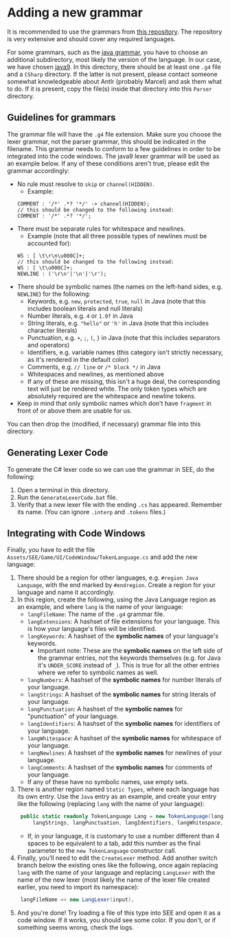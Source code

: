 # Adding a new grammar
It is recommended to use the grammars from [this repository](https://github.com/antlr/grammars-v4).
The repository is very extensive and should cover any required languages.

For some grammars, such as the [java grammar](https://github.com/antlr/grammars-v4/tree/master/java),
you have to choose an additional subdirectory, most likely the version of the language.
In our case, we have chosen [java9](https://github.com/antlr/grammars-v4/tree/master/java/java9).
In this directory, there should be at least one `.g4` file and a `CSharp` directory.
If the latter is not present, please contact someone somewhat knowledgeable about Antlr (probably Marcel) and ask them what to do.
If it is present, copy the file(s) inside that directory into this `Parser` directory.

## Guidelines for grammars
The grammar file will have the `.g4` file extension. 
Make sure you choose the lexer grammar, not the parser grammar, this should be indicated in the filename.
This grammar needs to conform to a few guidelines in order to be integrated into the code windows.
The java9 lexer grammar will be used as an example below.
If any of these conditions aren't true, please edit the grammar accordingly:
- No rule must resolve to `skip` or `channel(HIDDEN)`.
  - Example: 
  ```antlr
  COMMENT : '/*' .*? '*/' -> channel(HIDDEN);
  // this should be changed to the following instead:
  COMMENT : '/*' .*? '*/';
  ```
- There must be separate rules for whitespace and newlines.
  - Example (note that all three possible types of newlines must be accounted for):
  ```antlr
  WS : [ \t\r\n\u000C]+;
  // this should be changed to the following instead:
  WS : [ \t\u000C]+;
  NEWLINE : ('\r\n'|'\n'|'\r');
  ```
- There should be symbolic names (the names on the left-hand sides, e.g. `NEWLINE`) for the following:
  - Keywords, e.g. `new`, `protected`, `true`, `null` in Java (note that this includes boolean literals and null literals)
  - Number literals, e.g. `4` or `1.0f` in Java
  - String literals, e.g. `"hello"` or `'h'` in Java (note that this includes character literals)
  - Punctuation, e.g. `+`, `;`, `(`, `}` in Java (note that this includes separators and operators)
  - Identifiers, e.g. variable names (this category isn't strictly necessary, as it's rendered in the default color)
  - Comments, e.g. `// line` or `/* block */` in Java
  - Whitespaces and newlines, as mentioned above
  - If any of these are missing, this isn't a huge deal, the corresponding text will just be rendered white.
    The only token types which are absolutely required are the whitespace and newline tokens.
- Keep in mind that only symbolic names which don't have `fragment` in front of or above them are usable for us.

You can then drop the (modified, if necessary) grammar file into this directory.

## Generating Lexer Code
To generate the C# lexer code so we can use the grammar in SEE, do the following:
1. Open a terminal in this directory.
2. Run the `GenerateLexerCode.bat` file.
3. Verify that a new lexer file with the ending `.cs` has appeared. Remember its name.
   (You can ignore `.interp` and `.tokens` files.)

## Integrating with Code Windows
Finally, you have to edit the file `Assets/SEE/Game/UI/CodeWindow/TokenLanguage.cs` and add the new language:
1. There should be a region for other languages, e.g. `#region Java Language`, with the end marked by `#endregion`.
   Create a region for your language and name it accordingly.
2. In this region, create the following, using the Java Language region as an example, 
   and where `lang` is the name of your language:
   - `langFileName`: The name of the `.g4` grammar file.
   - `langExtensions`: A hashset of file extensions for your language.
     This is how your language's files will be identified.
   - `langKeywords`: A hashset of the **symbolic names** of your language's keywords.
     - Important note: These are the **symbolic names** on the left side of the grammar entries, 
       _not_ the keywords themselves (e.g. for Java it's `UNDER_SCORE` instead of `_`).
       This is true for all the other entries where we refer to symbolic names as well.
   - `langNumbers`: A hashset of the **symbolic names** for number literals of your language.
   - `langStrings`: A hashset of the **symbolic names** for string literals of your language.
   - `langPunctuation`: A hashset of the **symbolic names** for "punctuation" of your language.
   - `langIdentifiers`: A hashset of the **symbolic names** for identifiers of your language.
   - `langWhitespace`: A hashset of the **symbolic names** for whitespace of your language.
   - `langNewlines`: A hashset of the **symbolic names** for newlines of your language.
   - `langComments`: A hashset of the **symbolic names** for comments of your language.
   - If any of these have no symbolic names, use empty sets.
3. There is another region named `Static Types`, where each language has its own entry.
   Use the `Java` entry as an example, and create your entry like the following 
   (replacing `lang` with the name of your language):
   ```c#
    public static readonly TokenLanguage Lang = new TokenLanguage(langFileName, langExtensions, langKeywords, langNumbers,
        langStrings, langPunctuation, langIdentifiers, langWhitespace, langNewlines, langComments);
   ```
   - If, in your language, it is customary to use a number different than 4 spaces to be equivalent to a tab,
    add this number as the final parameter to the `new TokenLanguage` constructor call.
4. Finally, you'll need to edit the `CreateLexer` method.
   Add another switch branch below the existing ones like the following, once again
   replacing `lang` with the name of your language and replacing `LangLexer` with the name
   of the new lexer (most likely the name of the lexer file created earlier, you need to import its namespace):
   ```cs
    langFileName => new LangLexer(input),
   ```
5. And you're done! Try loading a file of this type into SEE and open it as a code window.
   If it works, you should see some color. If you don't, or if something seems wrong, check the logs.
